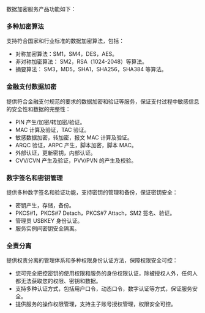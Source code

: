 数据加密服务产品功能如下：
### 多种加密算法
支持符合国家和行业标准的数据加密算法，包括：
 - 对称加密算法：SM1，SM4，DES，AES。
 - 非对称加密算法： SM2，RSA（1024-2048）等算法。
 - 摘要算法： SM3，MD5，SHA1，SHA256，SHA384 等算法。
 
### 金融支付数据加密
提供符合金融支付规范的要求的数据加密和验证等服务，保证支付过程中敏感信息的安全性和数据的完整性：
 - PIN 产生/加密/转加密/验证。
 - MAC 计算及验证，TAC 验证。
 - 敏感数据加密，转加密，报文 MAC 计算及验证。
 - ARQC 验证，ARPC 产生，脚本加密，脚本 MAC。
 - 外部认证，更新密钥，内部认证。
 - CVV/CVN 产生及验证，PVV/PVN 的产生及校验。
 
### 数字签名和密钥管理
 提供多种数字签名和验证功能，支持密钥的管理和备份，保证密钥安全：
 - 密钥产生，存储，备份。
 - PKCS#1，PKCS#7 Detach，PKCS#7 Attach，SM2 签名、验证。
 - 管理员 USBKEY 身份认证。
 - 服务实例间密钥安全隔离。
 
### 全责分离
提供权责分离的管理体系和多种权限身份认证方法，保障权限安全可控：
 - 您可完全把控密钥的使用权限和服务的身份权限认证，除被授权人外，任何人都无法获取您的权限、密钥和数据。
 - 支持多种认证方式，包括用户口令，动态口令，数字认证等方式，保证服务安全。
 - 提供服务的操作权限管理，支持主子账号授权管理，权限安全可控。